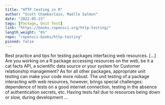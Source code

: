 ```yaml
---
title: "HTTP testing in R"
author: "Scott Chamberlain, Maëlle Salmon"
date: "2022-05-23"
tags: [Package, Unit Test]
link: "https://books.ropensci.org/http-testing/"
length_weight: "0%"
repo: "ropensci-books/http-testing"
pinned: false
---
```


Best practice and tips for testing packages interfacing web resources. [...] Are you working on a R package accessing resources on the web, be it a cat facts API, a scientific data source or your system for Customer relationship management?
As for all other packages, appropriate unit testing can make your code more robust.
The unit testing of a package interacting with web resources, however, brings special challenges:
dependence of tests on a good internet connection, testing in the absence of authentication secrets, etc.
Having tests fail due to resources being down or slow, during development ...
